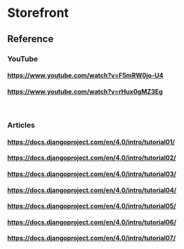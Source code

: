 # Storefront

## Reference
### YouTube
#### https://www.youtube.com/watch?v=F5mRW0jo-U4
#### https://www.youtube.com/watch?v=rHux0gMZ3Eg

<br/>

### Articles
#### https://docs.djangoproject.com/en/4.0/intro/tutorial01/
#### https://docs.djangoproject.com/en/4.0/intro/tutorial02/
#### https://docs.djangoproject.com/en/4.0/intro/tutorial03/
#### https://docs.djangoproject.com/en/4.0/intro/tutorial04/
#### https://docs.djangoproject.com/en/4.0/intro/tutorial05/
#### https://docs.djangoproject.com/en/4.0/intro/tutorial06/
#### https://docs.djangoproject.com/en/4.0/intro/tutorial07/
